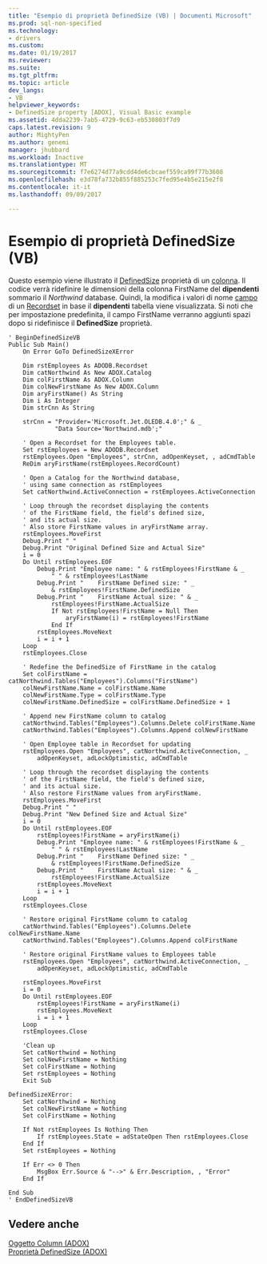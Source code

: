 ```yaml
---
title: "Esempio di proprietà DefinedSize (VB) | Documenti Microsoft"
ms.prod: sql-non-specified
ms.technology:
- drivers
ms.custom: 
ms.date: 01/19/2017
ms.reviewer: 
ms.suite: 
ms.tgt_pltfrm: 
ms.topic: article
dev_langs:
- VB
helpviewer_keywords:
- DefinedSize property [ADOX], Visual Basic example
ms.assetid: 4dda2239-7ab5-4729-9c63-eb530803f7d9
caps.latest.revision: 9
author: MightyPen
ms.author: genemi
manager: jhubbard
ms.workload: Inactive
ms.translationtype: MT
ms.sourcegitcommit: f7e6274d77a9cdd4de6cbcaef559ca99f77b3608
ms.openlocfilehash: e3d78fa732b855f885253c7fed95e4b5e215e2f8
ms.contentlocale: it-it
ms.lasthandoff: 09/09/2017

---
```

# <a name="definedsize-property-example-vb"></a>Esempio di proprietà DefinedSize (VB)
Questo esempio viene illustrato il [DefinedSize](../../../ado/reference/adox-api/definedsize-property-adox.md) proprietà di un [colonna](../../../ado/reference/adox-api/column-object-adox.md). Il codice verrà ridefinire le dimensioni della colonna FirstName del **dipendenti** sommario il *Northwind* database. Quindi, la modifica i valori di nome [campo](../../../ado/reference/ado-api/field-object.md) di un [Recordset](../../../ado/reference/ado-api/recordset-object-ado.md) in base il **dipendenti** tabella viene visualizzata. Si noti che per impostazione predefinita, il campo FirstName verranno aggiunti spazi dopo si ridefinisce il **DefinedSize** proprietà.  
  
```  
' BeginDefinedSizeVB  
Public Sub Main()  
    On Error GoTo DefinedSizeXError  
  
    Dim rstEmployees As ADODB.Recordset  
    Dim catNorthwind As New ADOX.Catalog  
    Dim colFirstName As ADOX.Column  
    Dim colNewFirstName As New ADOX.Column  
    Dim aryFirstName() As String  
    Dim i As Integer  
    Dim strCnn As String  
  
    strCnn = "Provider='Microsoft.Jet.OLEDB.4.0';" & _  
             "Data Source='Northwind.mdb';"  
  
    ' Open a Recordset for the Employees table.  
    Set rstEmployees = New ADODB.Recordset  
    rstEmployees.Open "Employees", strCnn, adOpenKeyset, , adCmdTable  
    ReDim aryFirstName(rstEmployees.RecordCount)  
  
    ' Open a Catalog for the Northwind database,  
    ' using same connection as rstEmployees  
    Set catNorthwind.ActiveConnection = rstEmployees.ActiveConnection  
  
    ' Loop through the recordset displaying the contents  
    ' of the FirstName field, the field's defined size,  
    ' and its actual size.  
    ' Also store FirstName values in aryFirstName array.  
    rstEmployees.MoveFirst  
    Debug.Print " "  
    Debug.Print "Original Defined Size and Actual Size"  
    i = 0  
    Do Until rstEmployees.EOF  
        Debug.Print "Employee name: " & rstEmployees!FirstName & _  
            " " & rstEmployees!LastName  
        Debug.Print "    FirstName Defined size: " _  
            & rstEmployees!FirstName.DefinedSize  
        Debug.Print "    FirstName Actual size: " & _  
            rstEmployees!FirstName.ActualSize  
            If Not rstEmployees!FirstName = Null Then  
                aryFirstName(i) = rstEmployees!FirstName  
            End If  
        rstEmployees.MoveNext  
        i = i + 1  
    Loop  
    rstEmployees.Close  
  
    ' Redefine the DefinedSize of FirstName in the catalog  
    Set colFirstName = catNorthwind.Tables("Employees").Columns("FirstName")  
    colNewFirstName.Name = colFirstName.Name  
    colNewFirstName.Type = colFirstName.Type  
    colNewFirstName.DefinedSize = colFirstName.DefinedSize + 1  
  
    ' Append new FirstName column to catalog  
    catNorthwind.Tables("Employees").Columns.Delete colFirstName.Name  
    catNorthwind.Tables("Employees").Columns.Append colNewFirstName  
  
    ' Open Employee table in Recordset for updating  
    rstEmployees.Open "Employees", catNorthwind.ActiveConnection, _  
        adOpenKeyset, adLockOptimistic, adCmdTable  
  
    ' Loop through the recordset displaying the contents  
    ' of the FirstName field, the field's defined size,  
    ' and its actual size.  
    ' Also restore FirstName values from aryFirstName.  
    rstEmployees.MoveFirst  
    Debug.Print " "  
    Debug.Print "New Defined Size and Actual Size"  
    i = 0  
    Do Until rstEmployees.EOF  
        rstEmployees!FirstName = aryFirstName(i)  
        Debug.Print "Employee name: " & rstEmployees!FirstName & _  
            " " & rstEmployees!LastName  
        Debug.Print "    FirstName Defined size: " _  
            & rstEmployees!FirstName.DefinedSize  
        Debug.Print "    FirstName Actual size: " & _  
            rstEmployees!FirstName.ActualSize  
        rstEmployees.MoveNext  
        i = i + 1  
    Loop  
    rstEmployees.Close  
  
    ' Restore original FirstName column to catalog  
    catNorthwind.Tables("Employees").Columns.Delete colNewFirstName.Name  
    catNorthwind.Tables("Employees").Columns.Append colFirstName  
  
    ' Restore original FirstName values to Employees table  
    rstEmployees.Open "Employees", catNorthwind.ActiveConnection, _  
        adOpenKeyset, adLockOptimistic, adCmdTable  
  
    rstEmployees.MoveFirst  
    i = 0  
    Do Until rstEmployees.EOF  
        rstEmployees!FirstName = aryFirstName(i)  
        rstEmployees.MoveNext  
        i = i + 1  
    Loop  
    rstEmployees.Close  
  
    'Clean up  
    Set catNorthwind = Nothing  
    Set colNewFirstName = Nothing  
    Set colFirstName = Nothing  
    Set rstEmployees = Nothing  
    Exit Sub  
  
DefinedSizeXError:  
    Set catNorthwind = Nothing  
    Set colNewFirstName = Nothing  
    Set colFirstName = Nothing  
  
    If Not rstEmployees Is Nothing Then  
        If rstEmployees.State = adStateOpen Then rstEmployees.Close  
    End If  
    Set rstEmployees = Nothing  
  
    If Err <> 0 Then  
        MsgBox Err.Source & "-->" & Err.Description, , "Error"  
    End If  
  
End Sub  
' EndDefinedSizeVB  
```  
  
## <a name="see-also"></a>Vedere anche  
 [Oggetto Column (ADOX)](../../../ado/reference/adox-api/column-object-adox.md)   
 [Proprietà DefinedSize (ADOX)](../../../ado/reference/adox-api/definedsize-property-adox.md)

